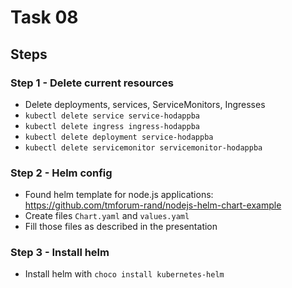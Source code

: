 # Task 08

## Steps

### Step 1 - Delete current resources

- Delete deployments, services, ServiceMonitors, Ingresses
- `kubectl delete service service-hodappba`
- `kubectl delete ingress ingress-hodappba`
- `kubectl delete deployment service-hodappba`
- `kubectl delete servicemonitor servicemonitor-hodappba`

### Step 2 - Helm config

- Found helm template for node.js applications: <https://github.com/tmforum-rand/nodejs-helm-chart-example>
- Create files `Chart.yaml` and `values.yaml`
- Fill those files as described in the presentation

### Step 3 - Install helm

- Install helm with `choco install kubernetes-helm`
